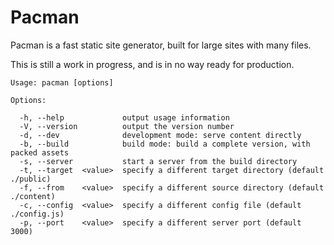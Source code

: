 # Pacman

Pacman is a fast static site generator, built for large sites with many files.

This is still a work in progress, and is in no way ready for production.

    Usage: pacman [options]

    Options:

      -h, --help             output usage information
      -V, --version          output the version number
      -d, --dev              development mode: serve content directly
      -b, --build            build mode: build a complete version, with packed assets
      -s, --server           start a server from the build directory
      -t, --target  <value>  specify a different target directory (default ./public)
      -f, --from    <value>  specify a different source directory (default ./content)
      -c, --config  <value>  specify a different config file (default ./config.js)
      -p, --port    <value>  specify a different server port (default 3000)
